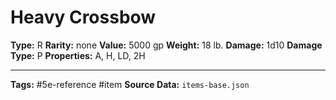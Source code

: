 # Heavy Crossbow

**Type:** R
**Rarity:** none
**Value:** 5000 gp
**Weight:** 18 lb.
**Damage:** 1d10
**Damage Type:** P
**Properties:** A, H, LD, 2H

---
**Tags:** #5e-reference #item
**Source Data:** `items-base.json`
